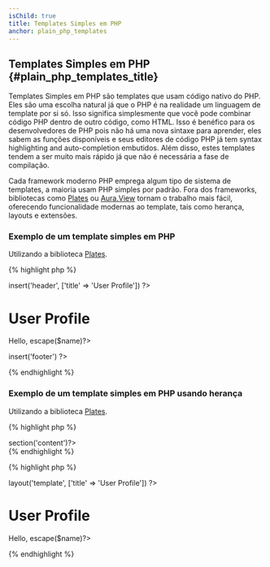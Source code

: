```yaml
---
isChild: true
title: Templates Simples em PHP
anchor: plain_php_templates
---
```


## Templates Simples em PHP {#plain_php_templates_title}

Templates Simples em PHP são templates que usam código nativo do PHP. Eles são uma escolha natural já que o PHP é na 
realidade um linguagem de template por si só. Isso significa simplesmente que você pode combinar código PHP dentro de 
outro código, como HTML. Isso é benéfico para os desenvolvedores de PHP pois não há uma nova sintaxe para aprender, 
eles sabem as funções disponíveis e seus editores de código PHP já tem syntax highlighting and auto-completion 
embutidos. Além disso, estes templates tendem a ser muito mais rápido já que não é necessária a fase de compilação.

Cada framework moderno PHP emprega algum tipo de sistema de templates, a maioria usam PHP simples por padrão. Fora dos 
frameworks, bibliotecas como [Plates](http://platesphp.com/) ou [Aura.View](https://github.com/auraphp/Aura.View) 
tornam o trabalho mais fácil, oferecendo funcionalidade modernas ao template, tais como herança, layouts e extensões.

### Exemplo de um template simples em PHP

Utilizando a biblioteca [Plates](http://platesphp.com/).

{% highlight php %}
<?php // user_profile.php ?>

<?php $this->insert('header', ['title' => 'User Profile']) ?>

<h1>User Profile</h1>
<p>Hello, <?=$this->escape($name)?></p>

<?php $this->insert('footer') ?>
{% endhighlight %}

### Exemplo de um template simples em PHP usando herança

Utilizando a biblioteca [Plates](http://platesphp.com/).

{% highlight php %}
<?php // template.php ?>

<html>
<head>
    <title><?=$title?></title>
</head>
<body>

<main>
    <?=$this->section('content')?>
</main>

</body>
</html>
{% endhighlight %}

{% highlight php %}
<?php // user_profile.php ?>

<?php $this->layout('template', ['title' => 'User Profile']) ?>

<h1>User Profile</h1>
<p>Hello, <?=$this->escape($name)?></p>
{% endhighlight %}